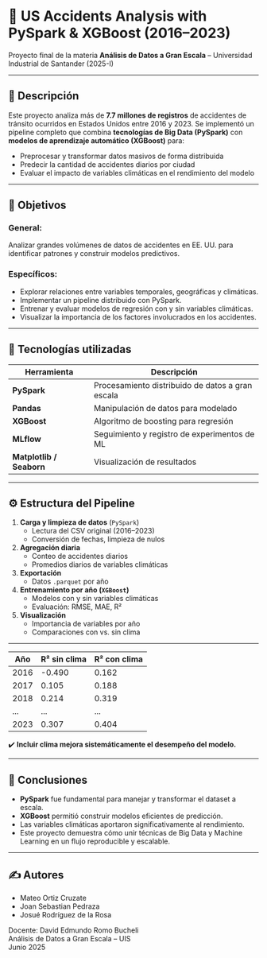 # 🚗 US Accidents Analysis with PySpark & XGBoost (2016–2023)

Proyecto final de la materia **Análisis de Datos a Gran Escala** – Universidad Industrial de Santander (2025-I)

---

## 📌 Descripción

Este proyecto analiza más de **7.7 millones de registros** de accidentes de tránsito ocurridos en Estados Unidos entre 2016 y 2023. Se implementó un pipeline completo que combina **tecnologías de Big Data (PySpark)** con **modelos de aprendizaje automático (XGBoost)** para:

- Preprocesar y transformar datos masivos de forma distribuida
- Predecir la cantidad de accidentes diarios por ciudad
- Evaluar el impacto de variables climáticas en el rendimiento del modelo

---

## 🎯 Objetivos

### General:
Analizar grandes volúmenes de datos de accidentes en EE. UU. para identificar patrones y construir modelos predictivos.

### Específicos:
- Explorar relaciones entre variables temporales, geográficas y climáticas.
- Implementar un pipeline distribuido con PySpark.
- Entrenar y evaluar modelos de regresión con y sin variables climáticas.
- Visualizar la importancia de los factores involucrados en los accidentes.

---

## 🧠 Tecnologías utilizadas

| Herramienta | Descripción |
|-------------|-------------|
| **PySpark** | Procesamiento distribuido de datos a gran escala |
| **Pandas**  | Manipulación de datos para modelado |
| **XGBoost** | Algoritmo de boosting para regresión |
| **MLflow**  | Seguimiento y registro de experimentos de ML |
| **Matplotlib / Seaborn** | Visualización de resultados |

---

## ⚙️ Estructura del Pipeline

1. **Carga y limpieza de datos** (`PySpark`)
   - Lectura del CSV original (2016–2023)
   - Conversión de fechas, limpieza de nulos
2. **Agregación diaria**
   - Conteo de accidentes diarios
   - Promedios diarios de variables climáticas
3. **Exportación**
   - Datos `.parquet` por año
4. **Entrenamiento por año (`XGBoost`)**
   - Modelos con y sin variables climáticas
   - Evaluación: RMSE, MAE, R²
5. **Visualización**
   - Importancia de variables por año
   - Comparaciones con vs. sin clima

---
| Año | R² sin clima | R² con clima |
|-----|--------------|--------------|
| 2016 | -0.490 | 0.162 |
| 2017 | 0.105  | 0.188 |
| 2018 | 0.214  | 0.319 |
| ... | ...    | ...   |
| 2023 | 0.307  | 0.404 |

✔️ **Incluir clima mejora sistemáticamente el desempeño del modelo.**

---

## 📌 Conclusiones

- **PySpark** fue fundamental para manejar y transformar el dataset a escala.
- **XGBoost** permitió construir modelos eficientes de predicción.
- Las variables climáticas aportaron significativamente al rendimiento.
- Este proyecto demuestra cómo unir técnicas de Big Data y Machine Learning en un flujo reproducible y escalable.

---

## ✍️ Autores

- Mateo Ortiz Cruzate
- Joan Sebastian Pedraza  
- Josué Rodríguez de la Rosa  

Docente: David Edmundo Romo Bucheli  
Análisis de Datos a Gran Escala – UIS  
Junio 2025
